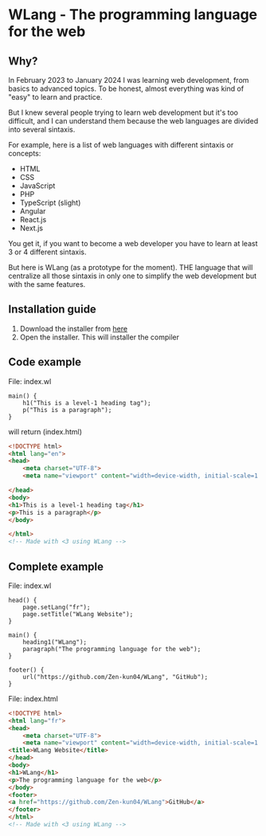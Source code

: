 # WLang - The programming language for the web
## Why?
In February 2023 to January 2024 I was learning web development, from basics to advanced topics. To be honest, almost everything was kind of "easy" to learn and practice.

But I knew several people trying to learn web development but it's too difficult, and I can understand them because the web languages are divided into several sintaxis.

For example, here is a list of web languages with different sintaxis or concepts:
- HTML
- CSS
- JavaScript
- PHP
- TypeScript (slight)
- Angular
- React.js
- Next.js

You get it, if you want to become a web developer you have to learn at least 3 or 4 different sintaxis.

But here is WLang (as a prototype for the moment). THE language that will centralize all those sintaxis in only one to simplify the web development but with the same features.
## Installation guide
1. Download the installer from [here](https://github.com/Zen-kun04/WLang/releases/tag/Release)
2. Open the installer. This will installer the compiler

## Code example
File: index.wl
```wl
main() {
    h1("This is a level-1 heading tag");
    p("This is a paragraph");
}
```
will return (index.html)
```html
<!DOCTYPE html>
<html lang="en">
<head>
    <meta charset="UTF-8">
    <meta name="viewport" content="width=device-width, initial-scale=1.0">

</head>
<body>
<h1>This is a level-1 heading tag</h1>
<p>This is a paragraph</p>
</body>

</html>
<!-- Made with <3 using WLang -->
```

## Complete example
File: index.wl
```wl
head() {
    page.setLang("fr");
    page.setTitle("WLang Website");
}

main() {
    heading1("WLang");
    paragraph("The programming language for the web");
}

footer() {
    url("https://github.com/Zen-kun04/WLang", "GitHub");
}
```

File: index.html
```html
<!DOCTYPE html>
<html lang="fr">
<head>
    <meta charset="UTF-8">
    <meta name="viewport" content="width=device-width, initial-scale=1.0">
<title>WLang Website</title>
</head>
<body>
<h1>WLang</h1>
<p>The programming language for the web</p>
</body>
<footer>
<a href="https://github.com/Zen-kun04/WLang">GitHub</a>
</footer>
</html>
<!-- Made with <3 using WLang -->
```

